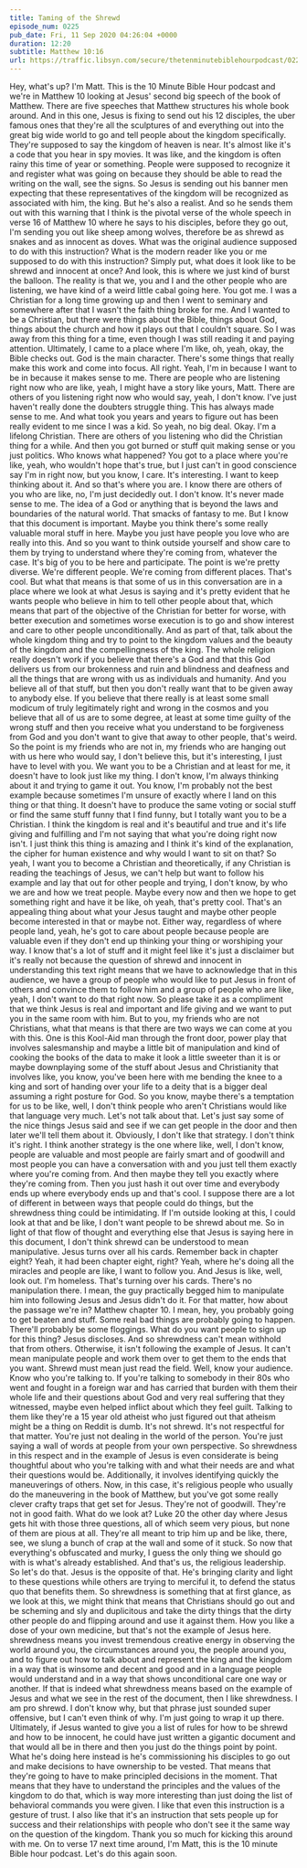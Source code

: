 ```yaml
---
title: Taming of the Shrewd
episode_num: 0225
pub_date: Fri, 11 Sep 2020 04:26:04 +0000
duration: 12:20
subtitle: Matthew 10:16
url: https://traffic.libsyn.com/secure/thetenminutebiblehourpodcast/0225_-_Taming_of_the_Shrewd.mp3
---
```


 Hey, what's up? I'm Matt. This is the 10 Minute Bible Hour podcast and we're in Matthew 10 looking at Jesus' second big speech of the book of Matthew. There are five speeches that Matthew structures his whole book around. And in this one, Jesus is fixing to send out his 12 disciples, the uber famous ones that they're all the sculptures of and everything out into the great big wide world to go and tell people about the kingdom specifically. They're supposed to say the kingdom of heaven is near. It's almost like it's a code that you hear in spy movies. It was like, and the kingdom is often rainy this time of year or something. People were supposed to recognize it and register what was going on because they should be able to read the writing on the wall, see the signs. So Jesus is sending out his banner men expecting that these representatives of the kingdom will be recognized as associated with him, the king. But he's also a realist. And so he sends them out with this warning that I think is the pivotal verse of the whole speech in verse 16 of Matthew 10 where he says to his disciples, before they go out, I'm sending you out like sheep among wolves, therefore be as shrewd as snakes and as innocent as doves. What was the original audience supposed to do with this instruction? What is the modern reader like you or me supposed to do with this instruction? Simply put, what does it look like to be shrewd and innocent at once? And look, this is where we just kind of burst the balloon. The reality is that we, you and I and the other people who are listening, we have kind of a weird little cabal going here. You got me. I was a Christian for a long time growing up and then I went to seminary and somewhere after that I wasn't the faith thing broke for me. And I wanted to be a Christian, but there were things about the Bible, things about God, things about the church and how it plays out that I couldn't square. So I was away from this thing for a time, even though I was still reading it and paying attention. Ultimately, I came to a place where I'm like, oh, yeah, okay, the Bible checks out. God is the main character. There's some things that really make this work and come into focus. All right. Yeah, I'm in because I want to be in because it makes sense to me. There are people who are listening right now who are like, yeah, I might have a story like yours, Matt. There are others of you listening right now who would say, yeah, I don't know. I've just haven't really done the doubters struggle thing. This has always made sense to me. And what took you years and years to figure out has been really evident to me since I was a kid. So yeah, no big deal. Okay. I'm a lifelong Christian. There are others of you listening who did the Christian thing for a while. And then you got burned or stuff quit making sense or you just politics. Who knows what happened? You got to a place where you're like, yeah, who wouldn't hope that's true, but I just can't in good conscience say I'm in right now, but you know, I care. It's interesting. I want to keep thinking about it. And so that's where you are. I know there are others of you who are like, no, I'm just decidedly out. I don't know. It's never made sense to me. The idea of a God or anything that is beyond the laws and boundaries of the natural world. That smacks of fantasy to me. But I know that this document is important. Maybe you think there's some really valuable moral stuff in here. Maybe you just have people you love who are really into this. And so you want to think outside yourself and show care to them by trying to understand where they're coming from, whatever the case. It's big of you to be here and participate. The point is we're pretty diverse. We're different people. We're coming from different places. That's cool. But what that means is that some of us in this conversation are in a place where we look at what Jesus is saying and it's pretty evident that he wants people who believe in him to tell other people about that, which means that part of the objective of the Christian for better for worse, with better execution and sometimes worse execution is to go and show interest and care to other people unconditionally. And as part of that, talk about the whole kingdom thing and try to point to the kingdom values and the beauty of the kingdom and the compellingness of the king. The whole religion really doesn't work if you believe that there's a God and that this God delivers us from our brokenness and ruin and blindness and deafness and all the things that are wrong with us as individuals and humanity. And you believe all of that stuff, but then you don't really want that to be given away to anybody else. If you believe that there really is at least some small modicum of truly legitimately right and wrong in the cosmos and you believe that all of us are to some degree, at least at some time guilty of the wrong stuff and then you receive what you understand to be forgiveness from God and you don't want to give that away to other people, that's weird. So the point is my friends who are not in, my friends who are hanging out with us here who would say, I don't believe this, but it's interesting, I just have to level with you. We want you to be a Christian and at least for me, it doesn't have to look just like my thing. I don't know, I'm always thinking about it and trying to game it out. You know, I'm probably not the best example because sometimes I'm unsure of exactly where I land on this thing or that thing. It doesn't have to produce the same voting or social stuff or find the same stuff funny that I find funny, but I totally want you to be a Christian. I think the kingdom is real and it's beautiful and true and it's life giving and fulfilling and I'm not saying that what you're doing right now isn't. I just think this thing is amazing and I think it's kind of the explanation, the cipher for human existence and why would I want to sit on that? So yeah, I want you to become a Christian and theoretically, if any Christian is reading the teachings of Jesus, we can't help but want to follow his example and lay that out for other people and trying, I don't know, by who we are and how we treat people. Maybe every now and then we hope to get something right and have it be like, oh yeah, that's pretty cool. That's an appealing thing about what your Jesus taught and maybe other people become interested in that or maybe not. Either way, regardless of where people land, yeah, he's got to care about people because people are valuable even if they don't end up thinking your thing or worshiping your way. I know that's a lot of stuff and it might feel like it's just a disclaimer but it's really not because the question of shrewd and innocent in understanding this text right means that we have to acknowledge that in this audience, we have a group of people who would like to put Jesus in front of others and convince them to follow him and a group of people who are like, yeah, I don't want to do that right now. So please take it as a compliment that we think Jesus is real and important and life giving and we want to put you in the same room with him. But to you, my friends who are not Christians, what that means is that there are two ways we can come at you with this. One is this Kool-Aid man through the front door, power play that involves salesmanship and maybe a little bit of manipulation and kind of cooking the books of the data to make it look a little sweeter than it is or maybe downplaying some of the stuff about Jesus and Christianity that involves like, you know, you've been here with me bending the knee to a king and sort of handing over your life to a deity that is a bigger deal assuming a right posture for God. So you know, maybe there's a temptation for us to be like, well, I don't think people who aren't Christians would like that language very much. Let's not talk about that. Let's just say some of the nice things Jesus said and see if we can get people in the door and then later we'll tell them about it. Obviously, I don't like that strategy. I don't think it's right. I think another strategy is the one where like, well, I don't know, people are valuable and most people are fairly smart and of goodwill and most people you can have a conversation with and you just tell them exactly where you're coming from. And then maybe they tell you exactly where they're coming from. Then you just hash it out over time and everybody ends up where everybody ends up and that's cool. I suppose there are a lot of different in between ways that people could do things, but the shrewdness thing could be intimidating. If I'm outside looking at this, I could look at that and be like, I don't want people to be shrewd about me. So in light of that flow of thought and everything else that Jesus is saying here in this document, I don't think shrewd can be understood to mean manipulative. Jesus turns over all his cards. Remember back in chapter eight? Yeah, it had been chapter eight, right? Yeah, where he's doing all the miracles and people are like, I want to follow you. And Jesus is like, well, look out. I'm homeless. That's turning over his cards. There's no manipulation there. I mean, the guy practically begged him to manipulate him into following Jesus and Jesus didn't do it. For that matter, how about the passage we're in? Matthew chapter 10. I mean, hey, you probably going to get beaten and stuff. Some real bad things are probably going to happen. There'll probably be some floggings. What do you want people to sign up for this thing? Jesus discloses. And so shrewdness can't mean withhold that from others. Otherwise, it isn't following the example of Jesus. It can't mean manipulate people and work them over to get them to the ends that you want. Shrewd must mean just read the field. Well, know your audience. Know who you're talking to. If you're talking to somebody in their 80s who went and fought in a foreign war and has carried that burden with them their whole life and their questions about God and very real suffering that they witnessed, maybe even helped inflict about which they feel guilt. Talking to them like they're a 15 year old atheist who just figured out that atheism might be a thing on Reddit is dumb. It's not shrewd. It's not respectful for that matter. You're just not dealing in the world of the person. You're just saying a wall of words at people from your own perspective. So shrewdness in this respect and in the example of Jesus is even considerate is being thoughtful about who you're talking with and what their needs are and what their questions would be. Additionally, it involves identifying quickly the maneuverings of others. Now, in this case, it's religious people who usually do the maneuvering in the book of Matthew, but you've got some really clever crafty traps that get set for Jesus. They're not of goodwill. They're not in good faith. What do we look at? Luke 20 the other day where Jesus gets hit with those three questions, all of which seem very pious, but none of them are pious at all. They're all meant to trip him up and be like, there, see, we slung a bunch of crap at the wall and some of it stuck. So now that everything's obfuscated and murky, I guess the only thing we should go with is what's already established. And that's us, the religious leadership. So let's do that. Jesus is the opposite of that. He's bringing clarity and light to these questions while others are trying to merciful it, to defend the status quo that benefits them. So shrewdness is something that at first glance, as we look at this, we might think that means that Christians should go out and be scheming and sly and duplicitous and take the dirty things that the dirty other people do and flipping around and use it against them. How you like a dose of your own medicine, but that's not the example of Jesus here. shrewdness means you invest tremendous creative energy in observing the world around you, the circumstances around you, the people around you, and to figure out how to talk about and represent the king and the kingdom in a way that is winsome and decent and good and in a language people would understand and in a way that shows unconditional care one way or another. If that is indeed what shrewdness means based on the example of Jesus and what we see in the rest of the document, then I like shrewdness. I am pro shrewd. I don't know why, but that phrase just sounded super offensive, but I can't even think of why. I'm just going to wrap it up there. Ultimately, if Jesus wanted to give you a list of rules for how to be shrewd and how to be innocent, he could have just written a gigantic document and that would all be in there and then you just do the things point by point. What he's doing here instead is he's commissioning his disciples to go out and make decisions to have ownership to be vested. That means that they're going to have to make principled decisions in the moment. That means that they have to understand the principles and the values of the kingdom to do that, which is way more interesting than just doing the list of behavioral commands you were given. I like that even this instruction is a gesture of trust. I also like that it's an instruction that sets people up for success and their relationships with people who don't see it the same way on the question of the kingdom. Thank you so much for kicking this around with me. On to verse 17 next time around, I'm Matt, this is the 10 minute Bible hour podcast. Let's do this again soon.